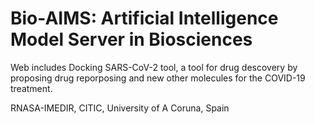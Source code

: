 # Bio-AIMS: Artificial Intelligence Model Server in Biosciences 

Web includes Docking SARS-CoV-2 tool, a tool for drug descovery by proposing drug reporposing and new other molecules for the COVID-19 treatment.


RNASA-IMEDIR, CITIC, University of A Coruna, Spain
